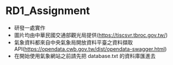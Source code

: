# RD1_Assignment
- 研發一處實作
- 圖片均由中華民國交通部觀光局提供(https://tiscsvr.tbroc.gov.tw/)
- 氣象資料都來自中央氣象局開放資料平臺之資料擷取API(https://opendata.cwb.gov.tw/dist/opendata-swagger.html)
- 在開始使用氣象網站之前請先把 database.txt 的資料庫匯進去